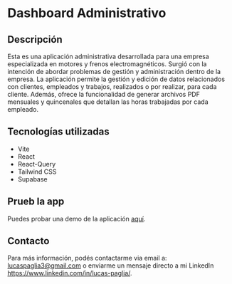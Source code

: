 # Dashboard Administrativo

## Descripción
Esta es una aplicación administrativa desarrollada para una empresa especializada en motores y frenos electromagnéticos. Surgió con la intención de abordar problemas de gestión y administración dentro de la empresa. La aplicación permite la gestión y edición de datos relacionados con clientes, empleados y trabajos, realizados o por realizar, para cada cliente. Además, ofrece la funcionalidad de generar archivos PDF mensuales y quincenales que detallan las horas trabajadas por cada empleado. 

## Tecnologías utilizadas
- Vite
- React
- React-Query
- Tailwind CSS
- Supabase

## Prueb la app
Puedes probar una demo de la aplicación [aquí](enlace-a-demo).

## Contacto
Para más información, podés contactarme via email a: lucaspaglia3@gmail.com o enviarme un mensaje directo a mi LinkedIn https://www.linkedin.com/in/lucas-paglia/.

